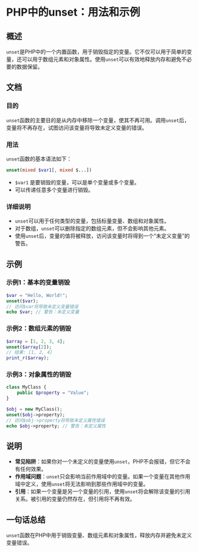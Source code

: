 <!--
Meta Description: # PHP中的unset：用法和示例 ## 概述 `unset`是PHP中的一个内置函数，用于销毁指定的变量。它不仅可以用于简单的变量，还可以用于数组元素和对象属性。使用`unset`可以有效地释放内存和避免不必要的数据保留。 ## 文档 ### 目的 `unset`函数的主要目的是从内存中移除一个...
Meta Keywords: unset, php, obj, var, array
-->

# PHP中的unset：用法和示例

## 概述
`unset`是PHP中的一个内置函数，用于销毁指定的变量。它不仅可以用于简单的变量，还可以用于数组元素和对象属性。使用`unset`可以有效地释放内存和避免不必要的数据保留。

## 文档
### 目的
`unset`函数的主要目的是从内存中移除一个变量，使其不再可用。调用`unset`后，变量将不再存在，试图访问该变量将导致未定义变量的错误。

### 用法
`unset`函数的基本语法如下：
```php
unset(mixed $var1[, mixed $...])
```
- `$var1` 是要销毁的变量，可以是单个变量或多个变量。
- 可以传递任意多个变量进行销毁。

### 详细说明
- `unset`可以用于任何类型的变量，包括标量变量、数组和对象属性。
- 对于数组，`unset`可以删除指定的数组元素，但不会影响其他元素。
- 使用`unset`后，变量的值将被释放，访问该变量时将得到一个“未定义变量”的警告。

## 示例
### 示例1：基本的变量销毁
```php
$var = "Hello, World!";
unset($var);
// 访问$var将导致未定义变量错误
echo $var; // 警告：未定义变量
```

### 示例2：数组元素的销毁
```php
$array = [1, 2, 3, 4];
unset($array[2]);
// 结果: [1, 2, 4]
print_r($array);
```

### 示例3：对象属性的销毁
```php
class MyClass {
    public $property = "Value";
}

$obj = new MyClass();
unset($obj->property);
// 访问$obj->property将导致未定义属性错误
echo $obj->property; // 警告：未定义属性
```

## 说明
- **常见陷阱**：如果你对一个未定义的变量使用`unset`，PHP不会报错，但它不会有任何效果。
- **作用域问题**：`unset`只会影响当前作用域中的变量。如果一个变量在其他作用域中定义，使用`unset`将无法影响到那些作用域中的变量。
- **引用**：如果一个变量是另一个变量的引用，使用`unset`将会解除该变量的引用关系。被引用的变量仍然存在，但引用将不再有效。

## 一句话总结
`unset`函数在PHP中用于销毁变量、数组元素和对象属性，释放内存并避免未定义变量错误。